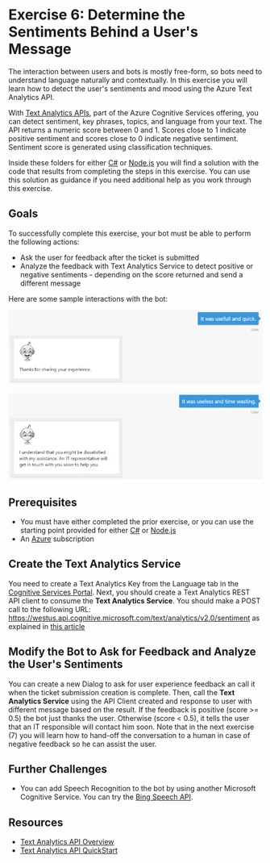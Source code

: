 # Exercise 6: Determine the Sentiments Behind a User's Message

The interaction between users and bots is mostly free-form, so bots need to understand language naturally and contextually. In this exercise you will learn how to detect the user's sentiments and mood using the Azure Text Analytics API.

With [Text Analytics APIs](https://azure.microsoft.com/en-us/services/cognitive-services/text-analytics/), part of the Azure Cognitive Services offering, you can detect sentiment, key phrases, topics, and language from your text. The API returns a numeric score between 0 and 1. Scores close to 1 indicate positive sentiment and scores close to 0 indicate negative sentiment. Sentiment score is generated using classification techniques.

Inside these folders for either [C#](./CSharp/exercise6-MoodDetection) or [Node.js](./Node/exercise6-MoodDetection) you will find a solution with the code that results from completing the steps in this exercise. You can use this solution as guidance if you need additional help as you work through this exercise.

## Goals

To successfully complete this exercise, your bot must be able to perform the following actions:

* Ask the user for feedback after the ticket is submitted
* Analyze the feedback with Text Analytics Service to detect positive or negative sentiments - depending on the score returned and send a different message 

Here are some sample interactions with the bot:

![exercise6-possitivefeedback](./Node/images/exercise6-possitivefeedback.png)

![exercise6-negativefeedback](./Node/images/exercise6-negativefeedback.png)

## Prerequisites

* You must have either completed the prior exercise, or you can use the starting point provided for either [C#](./CSharp/exercise4-KnowledgeBase) or [Node.js](./Node/exercise4-KnowledgeBase)
* An [Azure](https://azureinfo.microsoft.com/us-freetrial.html?cr_cc=200744395&wt.mc_id=usdx_evan_events_reg_dev_0_iottour_0_0) subscription

## Create the Text Analytics Service

You need to create a Text Analytics Key from the Language tab in the [Cognitive Services Portal](https://azure.microsoft.com/en-us/try/cognitive-services/). Next,
you should create a Text Analytics REST API client to consume the **Text Analytics Service**. You should make a POST call to the following URL: https://westus.api.cognitive.microsoft.com/text/analytics/v2.0/sentiment as explained in [this article]((https://docs.microsoft.com/en-us/azure/cognitive-services/text-analytics/quick-start#task-2---detect-sentiment-key-phrases-and-languages))

## Modify the Bot to Ask for Feedback and Analyze the User's Sentiments

You can create a new Dialog to ask for user experience feedback an call it when the ticket submission creation is complete. Then, call the **Text Analytics Service** using the API Client created and response to user with different message based on the result. If the feedback is positive (score >= 0.5) the bot just thanks the user. Otherwise (score < 0.5), it tells the user that an IT responsible will contact him soon. Note that in the next exercise (7) you will learn how to hand-off the conversation to a human in case of negative feedback so he can assist the user.

## Further Challenges

* You can add Speech Recognition to the bot by using another Microsoft Cognitive Service. You can try the [Bing Speech API](https://azure.microsoft.com/en-us/services/cognitive-services/speech/).

## Resources

* [Text Analytics API Overview](https://docs.microsoft.com/en-us/azure/cognitive-services/text-analytics/overview)
* [Text Analytics API QuickStart](https://docs.microsoft.com/en-us/azure/cognitive-services/text-analytics/quick-start#task-2---detect-sentiment-key-phrases-and-languages)